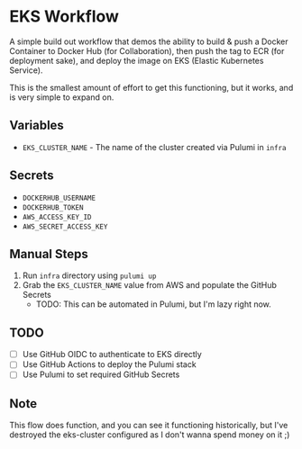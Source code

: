 # EKS Workflow

A simple build out workflow that demos the ability to build & push a Docker Container to Docker Hub (for Collaboration), then push the tag to ECR (for deployment sake), and deploy the image on EKS (Elastic Kubernetes Service).

This is the smallest amount of effort to get this functioning, but it works, and is very simple to expand on.

## Variables

- `EKS_CLUSTER_NAME` - The name of the cluster created via Pulumi in `infra`

## Secrets

- `DOCKERHUB_USERNAME`
- `DOCKERHUB_TOKEN`
- `AWS_ACCESS_KEY_ID`
- `AWS_SECRET_ACCESS_KEY`

## Manual Steps

1. Run `infra` directory using `pulumi up`
2. Grab the `EKS_CLUSTER_NAME` value from AWS and populate the GitHub Secrets
   - TODO: This can be automated in Pulumi, but I'm lazy right now.

## TODO

- [ ] Use GitHub OIDC to authenticate to EKS directly
- [ ] Use GitHub Actions to deploy the Pulumi stack
- [ ] Use Pulumi to set required GitHub Secrets

## Note

This flow does function, and you can see it functioning historically, but I've destroyed the eks-cluster configured as I don't wanna spend money on it ;)
